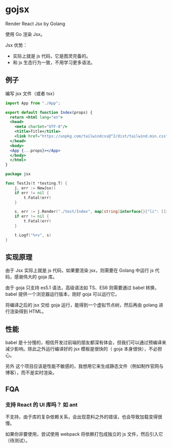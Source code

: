 # gojsx

Render React Jsx by Golang

使用 Go 渲染 Jsx。

Jsx 优势：

- 实际上就是 js 代码，它是图灵完备的。
- 和 js 生态行为一致，不用学习更多语法。

## 例子

编写 jsx 文件（或者 tsx）

```jsx
import App from "./App";

export default function Index(props) {
  return <html lang="en">
  <head>
    <meta charSet="UTF-8"/>
    <title>Title</title>
    <link href="https://unpkg.com/tailwindcss@^2/dist/tailwind.min.css" rel="stylesheet"/>
  </head>
  <body>
  <App {...props}></App>
  </body>
  </html>
}
```

```go
package jsx

func TestJs(t *testing.T) {
	j, err := NewJsx()
	if err != nil {
		t.Fatal(err)
	}

	s, err := j.Render("./test/Index", map[string]interface{}{"li": []int64{1, 2, 3, 4}})
	if err != nil {
		t.Fatal(err)
	}

	t.Logf("%+v", s)
}
```

## 实现原理

由于 Jsx 实际上就是 js 代码，如果要渲染 jsx，则需要在 Golang 中运行 js 代码，感谢伟大的 goja 库。

由于 goja 只支持 es5.1 语法，高级语法如 TS、ES6 则需要通过 babel 转换，babel 提供一个浏览器运行版本，刚好 goja 可以运行它。

将编译之后的 jsx 交给 goja 运行，能得到一个虚拟节点树，然后再由 golang 进行渲染得到 HTML。

## 性能

babel 是十分慢的，相信开发过前端的朋友都深有体会，但我们可以通过预编译来减少影响。除此之外运行编译好的 jsx 模板是很快的（ goja 本身很快），不必担心。

另外 这个项目应该是性能不敏感的，我想用它来生成静态文件（例如制作官网与博客），而不是实时渲染。

## FQA

### 支持 React 的 UI 库吗？ 如 ant

不支持，由于库的复杂依赖关系，会出现意料之外的错误，也会导致加载变得很慢。

如果你非要使用，尝试使用 webpack 将依赖打包成独立的 js 文件，然后引入它（待测试）。
